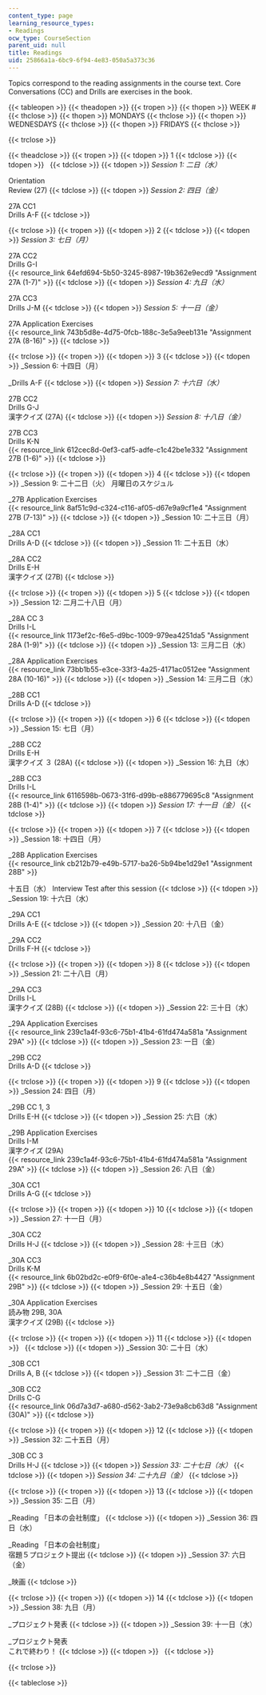 ```yaml
---
content_type: page
learning_resource_types:
- Readings
ocw_type: CourseSection
parent_uid: null
title: Readings
uid: 25866a1a-6bc9-6f94-4e83-050a5a373c36
---
```


Topics correspond to the reading assignments in the course text. Core Conversations (CC) and Drills are exercises in the book.

{{< tableopen >}}
{{< theadopen >}}
{{< tropen >}}
{{< thopen >}}
WEEK #
{{< thclose >}}
{{< thopen >}}
MONDAYS
{{< thclose >}}
{{< thopen >}}
WEDNESDAYS
{{< thclose >}}
{{< thopen >}}
FRIDAYS
{{< thclose >}}

{{< trclose >}}

{{< theadclose >}}
{{< tropen >}}
{{< tdopen >}}
1
{{< tdclose >}}
{{< tdopen >}}
 
{{< tdclose >}}
{{< tdopen >}}
_Session 1: 二日（水）_  
  
Orientation  
Review (27)
{{< tdclose >}}
{{< tdopen >}}
_Session 2: 四日（金）_  
  
27A CC1  
Drills A-F
{{< tdclose >}}

{{< trclose >}}
{{< tropen >}}
{{< tdopen >}}
2
{{< tdclose >}}
{{< tdopen >}}
_Session 3: 七日（月）_  
  
27A CC2  
Drills G-I  
{{< resource_link 64efd694-5b50-3245-8987-19b362e9ecd9 "Assignment 27A (1-7)" >}}
{{< tdclose >}}
{{< tdopen >}}
_Session 4: 九日（水）_  
  
27A CC3  
Drills J-M
{{< tdclose >}}
{{< tdopen >}}
_Session 5: 十一日（金）_  
  
27A Application Exercises  
{{< resource_link 743b5d8e-4d75-0fcb-188c-3e5a9eeb131e "Assignment 27A (8-16)" >}}
{{< tdclose >}}

{{< trclose >}}
{{< tropen >}}
{{< tdopen >}}
3
{{< tdclose >}}
{{< tdopen >}}
_Session 6: 十四日（月）  
  
_Drills A-F
{{< tdclose >}}
{{< tdopen >}}
_Session 7: 十六日（水）_  
  
27B CC2  
Drills G-J  
漢字クイズ (27A)
{{< tdclose >}}
{{< tdopen >}}
_Session 8: 十八日（金）_  
  
27B CC3  
Drills K-N  
{{< resource_link 612cec8d-0ef3-caf5-adfe-c1c42be1e332 "Assignment 27B (1-6)" >}}
{{< tdclose >}}

{{< trclose >}}
{{< tropen >}}
{{< tdopen >}}
4
{{< tdclose >}}
{{< tdopen >}}
_Session 9: 二十二日（火） 月曜日のスケジュル  
  
_27B Application Exercises  
{{< resource_link 8af51c9d-c324-c116-af05-d67e9a9cf1e4 "Assignment 27B (7-13)" >}}
{{< tdclose >}}
{{< tdopen >}}
_Session 10: 二十三日（月）  
  
_28A CC1  
Drills A-D
{{< tdclose >}}
{{< tdopen >}}
_Session 11: 二十五日（水）  
  
_28A CC2  
Drills E-H  
漢字クイズ (27B)
{{< tdclose >}}

{{< trclose >}}
{{< tropen >}}
{{< tdopen >}}
5
{{< tdclose >}}
{{< tdopen >}}
_Session 12: 二月二十八日（月）  
  
_28A CC 3  
Drills I-L  
{{< resource_link 1173ef2c-f6e5-d9bc-1009-979ea4251da5 "Assignment 28A (1-9)" >}}
{{< tdclose >}}
{{< tdopen >}}
_Session 13: 三月二日（水）  
  
_28A Application Exercises  
{{< resource_link 73bb1b55-e3ce-33f3-4a25-4171ac0512ee "Assignment 28A (10-16)" >}}
{{< tdclose >}}
{{< tdopen >}}
_Session 14: 三月二日（水）  
  
_28B CC1  
Drills A-D
{{< tdclose >}}

{{< trclose >}}
{{< tropen >}}
{{< tdopen >}}
6
{{< tdclose >}}
{{< tdopen >}}
_Session 15: 七日（月）  
  
_28B CC2  
Drills E-H  
漢字クイズ ３ (28A)
{{< tdclose >}}
{{< tdopen >}}
_Session 16: 九日（水）  
  
_28B CC3  
Drills I-L  
{{< resource_link 6116598b-0673-31f6-d99b-e886779695c8 "Assignment 28B (1-4)" >}}
{{< tdclose >}}
{{< tdopen >}}
_Session 17: 十一日（金）_
{{< tdclose >}}

{{< trclose >}}
{{< tropen >}}
{{< tdopen >}}
7
{{< tdclose >}}
{{< tdopen >}}
_Session 18: 十四日（月）  
  
_28B Application Exercises  
{{< resource_link cb212b79-e49b-5717-ba26-5b94be1d29e1 "Assignment 28B" >}}  
  
十五日（水） Interview Test after this session
{{< tdclose >}}
{{< tdopen >}}
_Session 19: 十六日（水）  
  
_29A CC1  
Drills A-E
{{< tdclose >}}
{{< tdopen >}}
_Session 20: 十八日（金）  
  
_29A CC2  
Drills F-H
{{< tdclose >}}

{{< trclose >}}
{{< tropen >}}
{{< tdopen >}}
8
{{< tdclose >}}
{{< tdopen >}}
_Session 21: 二十八日（月）  
  
_29A CC3  
Drills I-L  
漢字クイズ (28B)
{{< tdclose >}}
{{< tdopen >}}
_Session 22: 三十日（水）  
  
_29A Application Exercises  
{{< resource_link 239c1a4f-93c6-75b1-41b4-61fd474a581a "Assignment 29A" >}}
{{< tdclose >}}
{{< tdopen >}}
_Session 23: 一日（金）  
  
_29B CC2  
Drills A-D
{{< tdclose >}}

{{< trclose >}}
{{< tropen >}}
{{< tdopen >}}
9
{{< tdclose >}}
{{< tdopen >}}
_Session 24: 四日（月）  
  
_29B CC 1, 3  
Drills E-H
{{< tdclose >}}
{{< tdopen >}}
_Session 25: 六日（水）  
  
_29B Application Exercises  
Drills I-M  
漢字クイズ (29A)  
{{< resource_link 239c1a4f-93c6-75b1-41b4-61fd474a581a "Assignment 29A" >}}
{{< tdclose >}}
{{< tdopen >}}
_Session 26: 八日（金）  
  
_30A CC1  
Drills A-G
{{< tdclose >}}

{{< trclose >}}
{{< tropen >}}
{{< tdopen >}}
10
{{< tdclose >}}
{{< tdopen >}}
_Session 27: 十一日（月）  
  
_30A CC2  
Drills H-J
{{< tdclose >}}
{{< tdopen >}}
_Session 28: 十三日（水）  
  
_30A CC3  
Drills K-M  
{{< resource_link 6b02bd2c-e0f9-6f0e-a1e4-c36b4e8b4427 "Assignment 29B" >}}
{{< tdclose >}}
{{< tdopen >}}
_Session 29: 十五日（金）  
  
_30A Application Exercises  
読み物 29B, 30A  
漢字クイズ (29B)
{{< tdclose >}}

{{< trclose >}}
{{< tropen >}}
{{< tdopen >}}
11
{{< tdclose >}}
{{< tdopen >}}
 
{{< tdclose >}}
{{< tdopen >}}
_Session 30: 二十日（水）  
  
_30B CC1  
Drills A, B
{{< tdclose >}}
{{< tdopen >}}
_Session 31: 二十二日（金）  
  
_30B CC2  
Drills C-G  
{{< resource_link 06d7a3d7-a680-d562-3ab2-73e9a8cb63d8 "Assignment (30A)" >}}
{{< tdclose >}}

{{< trclose >}}
{{< tropen >}}
{{< tdopen >}}
12
{{< tdclose >}}
{{< tdopen >}}
_Session 32: 二十五日（月）  
  
_30B CC 3  
Drills H-J
{{< tdclose >}}
{{< tdopen >}}
_Session 33: 二十七日（水）_
{{< tdclose >}}
{{< tdopen >}}
_Session 34: 二十九日（金）_
{{< tdclose >}}

{{< trclose >}}
{{< tropen >}}
{{< tdopen >}}
13
{{< tdclose >}}
{{< tdopen >}}
_Session 35: 二日（月）  
  
_Reading 「日本の会社制度」
{{< tdclose >}}
{{< tdopen >}}
_Session 36: 四日（水）  
  
_Reading 「日本の会社制度」  
宿題５プロジェクト提出
{{< tdclose >}}
{{< tdopen >}}
_Session 37: 六日（金）  
  
_映画
{{< tdclose >}}

{{< trclose >}}
{{< tropen >}}
{{< tdopen >}}
14
{{< tdclose >}}
{{< tdopen >}}
_Session 38: 九日（月）  
  
_プロジェクト発表
{{< tdclose >}}
{{< tdopen >}}
_Session 39: 十一日（水）  
  
_プロジェクト発表  
これで終わり！
{{< tdclose >}}
{{< tdopen >}}
 
{{< tdclose >}}

{{< trclose >}}

{{< tableclose >}}